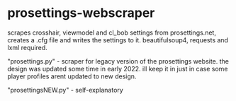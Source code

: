 # prosettings-webscraper
scrapes crosshair, viewmodel and cl_bob settings from prosettings.net, creates a .cfg file and writes the settings to it.
beautifulsoup4, requests and lxml required.

"prosettings.py" - scraper for legacy version of the prosettings website. the design was updated some time in early 2022. ill keep it in just in case some player profiles arent updated to new design.


"prosettingsNEW.py" - self-explanatory
